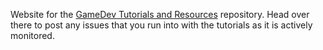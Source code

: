 Website for the [GameDev Tutorials and Resources](https://github.com/Yecats/GameDevTutorials) repository. Head over there to post any issues that you run into with the tutorials as it is actively monitored.
